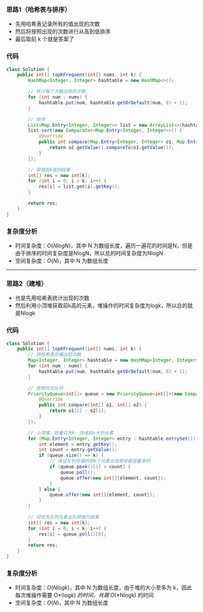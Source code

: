 ### 思路1（哈希表与排序）

-   先用哈希表记录所有的值出现的次数
-   然后将按照出现的次数进行从高到低排序
-   最后取前 k 个就是答案了


### 代码


```java
class Solution {
    public int[] topKFrequent(int[] nums, int k) {
        HashMap<Integer, Integer> hashtable = new HashMap<>();

        // 统计每个次数出现的次数
        for (int num : nums) {
            hashtable.put(num, hashtable.getOrDefault(num, 0) + 1);
        }

        // 排序
        List<Map.Entry<Integer, Integer>> list = new ArrayList<>(hashtable.entrySet());
        list.sort(new Comparator<Map.Entry<Integer, Integer>>() {
            @Override
            public int compare(Map.Entry<Integer, Integer> o1, Map.Entry<Integer, Integer> o2) {
                return o2.getValue().compareTo(o1.getValue());
            }
        });

        // 获取前k高的结果
        int[] res = new int[k];
        for (int i = 0; i < k; i++) {
            res[i] = list.get(i).getKey();
        }

        return res;
    }
}
```

### **复杂度分析**

- 时间复杂度：$O(NlogN)$，其中 N 为数组长度，遍历一遍花的时间是N，但是由于排序的时间复杂度是NlogN，所以总的时间复杂度为NlogN
- 空间复杂度：$O(N)$，其中 N 为数组长度

<hr>

### 思路2（建堆）

-   也是先用哈希表统计出现的次数
-   然后利用小顶堆获取前k高的元素，堆操作的时间复杂度为logk，所以总的就是Nlogk


### 代码


```java
class Solution {
    public int[] topKFrequent(int[] nums, int k) {
        // 用哈希表存储出现次数
        Map<Integer, Integer> hashtable = new HashMap<Integer, Integer>();
        for (int num : nums) {
            hashtable.put(num, hashtable.getOrDefault(num, 0) + 1);
        }

        // 使用优先队列
        PriorityQueue<int[]> queue = new PriorityQueue<int[]>(new Comparator<int[]>() {
            @Override
            public int compare(int[] o1, int[] o2) {
                return o1[1] - o2[1];
            }
        });

        // 小顶堆，容量只为k，存储前n大的元素
        for (Map.Entry<Integer, Integer> entry : hashtable.entrySet()) {
            int element = entry.getKey();
            int count = entry.getValue();
            if (queue.size() == k) {
                // 保证队列存储的前k个元素出现频率都是最多的
                if (queue.peek()[1] < count) {
                    queue.poll();
                    queue.offer(new int[]{element, count});
                }
            } else {
                queue.offer(new int[]{element, count});
            }
        }

        // 将优先队列元素出队转换为结果
        int[] res = new int[k];
        for (int i = 0; i < k; i++) {
            res[i] = queue.poll()[0];
        }
        return res;
    }
}
```

### **复杂度分析**

- 时间复杂度：$O(Nlogk)$，其中 N 为数组长度，由于堆的大小至多为 k，因此每次堆操作需要 O*(log*k) 的时间，共需 O*(*Nlogk) 的时间
- 空间复杂度：$O(N)$，其中 N 为数组长度